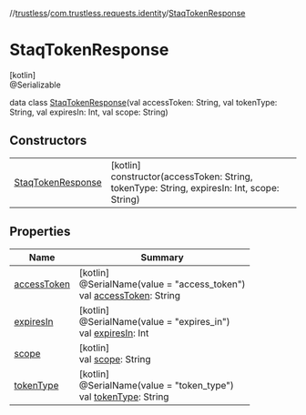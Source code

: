 //[trustless](../../../index.md)/[com.trustless.requests.identity](../index.md)/[StaqTokenResponse](index.md)

# StaqTokenResponse

[kotlin]\
@Serializable

data class [StaqTokenResponse](index.md)(val accessToken: String, val tokenType: String, val expiresIn: Int, val scope: String)

## Constructors

| | |
|---|---|
| [StaqTokenResponse](-staq-token-response.md) | [kotlin]<br>constructor(accessToken: String, tokenType: String, expiresIn: Int, scope: String) |

## Properties

| Name | Summary |
|---|---|
| [accessToken](access-token.md) | [kotlin]<br>@SerialName(value = &quot;access_token&quot;)<br>val [accessToken](access-token.md): String |
| [expiresIn](expires-in.md) | [kotlin]<br>@SerialName(value = &quot;expires_in&quot;)<br>val [expiresIn](expires-in.md): Int |
| [scope](scope.md) | [kotlin]<br>val [scope](scope.md): String |
| [tokenType](token-type.md) | [kotlin]<br>@SerialName(value = &quot;token_type&quot;)<br>val [tokenType](token-type.md): String |

